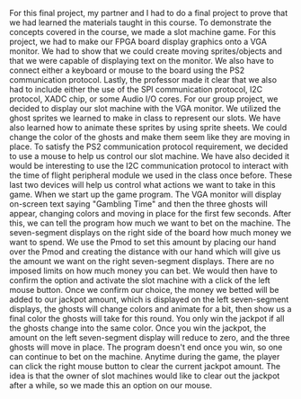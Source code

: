 For this final project, my partner and I had to do a final project to prove that we had learned the materials taught in this course. To demonstrate the concepts covered in the course, we made a slot machine game. For this project, we had to make our FPGA board display graphics onto a VGA monitor. We had to show that we could create moving sprites/objects and that we were capable of displaying text on the monitor. We also have to connect either a keyboard or mouse to the board using the PS2 communication protocol. Lastly, the professor made it clear that we also had to include either the use of the SPI communication protocol, I2C protocol, XADC chip, or some Audio I/O cores. For our group project, we decided to display our slot machine with the VGA monitor. We utilized the ghost sprites we learned to make in class to represent our slots. We have also learned how to animate these sprites by using sprite sheets. We could change the color of the ghosts and make them seem like they are moving in place. To satisfy the PS2 communication protocol requirement, we decided to use a mouse to help us control our slot machine. We have also decided it would be interesting to use the I2C communication protocol to interact with the time of flight peripheral module we used in the class once before. These last two devices will help us control what actions we want to take in this game. When we start up the game program. The VGA monitor will display on-screen text saying "Gambling Time" and then the three ghosts will appear, changing colors and moving in place for the first few seconds. After this, we can tell the program how much we want to bet on the machine. The seven-segment displays on the right side of the board how much money we want to spend. We use the Pmod to set this amount by placing our hand over the Pmod and creating the distance with our hand which will give us the amount we want on the right seven-segment displays. There are no imposed limits on how much money you can bet. We would then have to confirm the option and activate the slot machine with a click of the left mouse button. Once we confirm our choice, the money we betted will be added to our jackpot amount, which is displayed on the left seven-segment displays, the ghosts will change colors and animate for a bit, then show us a final color the ghosts will take for this round. You only win the jackpot if all the ghosts change into the same color. Once you win the jackpot, the amount on the left seven-segment display will reduce to zero, and the three ghosts will move in place. The program doesn't end once you win, so one can continue to bet on the machine. Anytime during the game, the player can click the right mouse button to clear the current jackpot amount. The idea is that the owner of slot machines would like to clear out the jackpot after a while, so we made this an option on our mouse.
